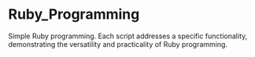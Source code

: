 # Ruby_Programming
Simple Ruby programming. Each script addresses a specific functionality, demonstrating the versatility  and practicality of Ruby programming. 
